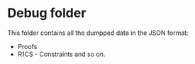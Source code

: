 # Debug folder

This folder contains all the dumpped data in the JSON format:
- Proofs
- R1CS - Constraints
and so on.
